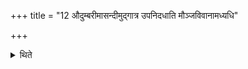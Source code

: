 +++
title = "12 औदुम्बरीमासन्दीमुद्गात्र उपनिदधाति मौञ्जविवानामध्यधि"

+++

<details><summary>थिते</summary>

औदुम्बरीमासन्दीमुद्गात्र उपनिदधाति मौञ्जविवानामध्यधि होतृषदने १२
</details>
